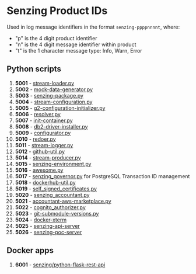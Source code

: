 # Senzing Product IDs

Used in log message identifiers in the format `senzing-ppppnnnnt`, where:

- "p" is the 4 digit product identifier
- "n" is the 4 digit message identifier within product
- "t" is the 1 character message type: Info, Warn, Error

## Python scripts

1. **5001** - [stream-loader.py](https://github.com/Senzing/stream-loader/blob/master/stream-loader.py)
1. **5002** - [mock-data-generator.py](https://github.com/Senzing/mock-data-generator/blob/master/mock-data-generator.py)
1. **5003** - [senzing-package.py](https://github.com/Senzing/senzing-package/blob/master/senzing-package.py)
1. **5004** - [stream-configuration.py](https://github.com/Senzing/stream-configuration/blob/master/stream-configuration.py)
1. **5005** - [g2-configuration-initializer.py](https://github.com/Senzing/g2-configuration-initializer/blob/master/g2-configuration-initializer.py)
1. **5006** - [resolver.py](https://github.com/Senzing/resolver/blob/master/resolver.py)
1. **5007** - [init-container.py](https://github.com/Senzing/docker-init-container/blob/master/init-container.py)
1. **5008** - [db2-driver-installer.py](https://github.com/Senzing/docker-db2-driver-installer/blob/master/db2-driver-installer.py)
1. **5009** - [configurator.py](https://github.com/Senzing/configurator/blob/master/configurator.py)
1. **5010** - [redoer.py](https://github.com/Senzing/redoer/blob/master/redoer.py)
1. **5011** - [stream-logger.py](https://github.com/Senzing/stream-logger/blob/master/stream-logger.py)
1. **5012** - [github-util.py](https://github.com/Senzing/github-util/blob/master/github-util.py)
1. **5014** - [stream-producer.py](https://github.com/Senzing/stream-producer/blob/master/stream-producer.py)
1. **5015** - [senzing-environment.py](https://github.com/Senzing/stream-producer/blob/master/senzing-environment.py)
1. **5016** - [awesome.py](https://github.com/Senzing/awesome/blob/master/awesome.py)
1. **5017** - [senzing_governor.py](https://github.com/Senzing/governor-postgresql-transaction-id/blob/master/senzing_governor.py) for PostgreSQL Transaction ID management
1. **5018** - [dockerhub-util.py](https://github.com/Senzing/dockerhub-util/blob/master/dockerhub-util.py)
1. **5019** - [self_signed_certificates.py](https://github.com/Senzing/aws-lambda-self-signed-certificates/blob/main/self_signed_certificates.py)
1. **5020** - [senzing_accountant.py](https://github.com/Senzing/accountant-aws-marketplace)
1. **5021** - [accountant-aws-marketplace.py](https://github.com/Senzing/accountant-aws-marketplace)
1. **5022** - [cognito_authorizer.py](https://github.com/Senzing/aws-lambda-cognito-authorizer/blob/main/cognito_authorizer.py)
1. **5023** - [git-submodule-versions.py](https://github.com/Senzing/g2-python/blob/main/bin/github-submodule-versions.py)
1. **5024** - [docker-xterm](https://github.com/Senzing/docker-xterm)
1. **5025** - [senzing-api-server](https://github.com/Senzing/senzing-api-server)
1. **5026** - [senzing-poc-server](https://github.com/Senzing/senzing-poc-server)

## Docker apps

1. **6001** - [senzing/python-flask-rest-api](https://github.com/Senzing/docker-python-flask-rest-api)
